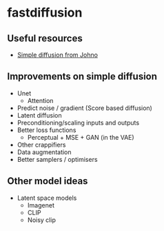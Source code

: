 # fastdiffusion

## Useful resources

- [Simple diffusion from Johno](https://colab.research.google.com/drive/12xmTDBYssfFVMUs0XhGXWP42SN6mijtt?usp=sharing)

## Improvements on simple diffusion

- Unet
  - Attention
- Predict noise / gradient (Score based diffusion)
- Latent diffusion
- Preconditioning/scaling inputs and outputs
- Better loss functions
  - Perceptual + MSE + GAN (in the VAE)
- Other crappifiers
- Data augmentation
- Better samplers / optimisers

## Other model ideas

- Latent space models
  - Imagenet
  - CLIP
  - Noisy clip
